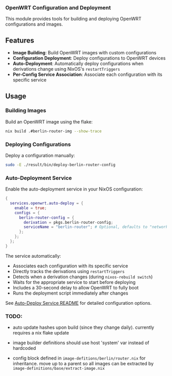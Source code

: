 ### OpenWRT Configuration and Deployment

This module provides tools for building and deploying OpenWRT configurations and images.

## Features

- **Image Building**: Build OpenWRT images with custom configurations
- **Configuration Deployment**: Deploy configurations to OpenWRT devices
- **Auto-Deployment**: Automatically deploy configurations when derivations change using NixOS's `restartTriggers`
- **Per-Config Service Association**: Associate each configuration with its specific service

## Usage

### Building Images

Build an OpenWRT image using the flake:

```bash
nix build .#berlin-router-img --show-trace
```

### Deploying Configurations

Deploy a configuration manually:

```bash
sudo -E ./result/bin/deploy-berlin-router-config
```

### Auto-Deployment Service

Enable the auto-deployment service in your NixOS configuration:

```nix
{
  services.openwrt.auto-deploy = {
    enable = true;
    configs = {
      berlin-router-config = {
        derivation = pkgs.berlin-router-config;
        serviceName = "berlin-router"; # Optional, defaults to "network"
      };
    };
  };
}
```

The service automatically:
- Associates each configuration with its specific service
- Directly tracks the derivations using `restartTriggers`
- Detects when a derivation changes (during `nixos-rebuild switch`)
- Waits for the appropriate service to start before deploying
- Includes a 30-second delay to allow OpenWRT to fully boot
- Runs the deployment script immediately after changes

See [Auto-Deploy Service README](./services/README.md) for detailed configuration options.

### TODO: 

- auto update hashes upon build (since they change daily). currently requires a nix flake update

- image builder definitions should use host 'system' var instead of hardcoded

- config block defined in `image-defitions/berlin/router.nix` for inheritance. move up to a parent so all images can be extracted by `image-definitions/base/extract-image.nix`


